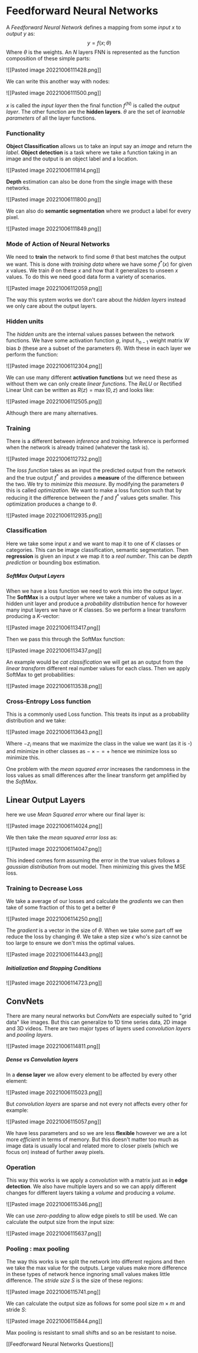# Feedforward Neural Networks
A *Feedforward Neural Network* defines a mapping from some *input x* to *output y* as: $$y=f(x;\theta)$$Where $\theta$ is the weights. An $N$ layers FNN is represented as the function composition of these simple parts:

![[Pasted image 20221006111428.png]]

We can write this another way with nodes:

![[Pasted image 20221006111500.png]]

$x$ is called the *input layer* then the final function $f^{(N)}$ is called the *output layer*. The other function are the **hidden layers**. $\theta$ are the set of *learnable parameters* of all the layer functions.

### Functionality
**Object Classification** allows us to take an input say an *image* and return the *label*. **Object detection** is a task where we take a function taking in an image and the output is an object label and a location. 

![[Pasted image 20221006111814.png]]

**Depth** estimation can also be done from the single image with these networks.

![[Pasted image 20221006111800.png]]

We can also do **semantic segmentation** where we product a label for every pixel.

![[Pasted image 20221006111849.png]]

### Mode of Action of Neural Networks
We need to **train** the network to find some $\theta$ that best matches the output we want. This is done with *training data* where we have some $f^*(x)$ for given $x$ values. We train $\theta$ on these $x$ and how that it generalizes to unseen $x$ values. To do this we need good data form a variety of scenarios.

![[Pasted image 20221006112059.png]]

The way this system works we don't care about the *hidden layers* instead we only care about the output layers.

### Hidden units
The *hidden units* are the internal values passes between the network functions. We have some activation function $g$, input $h_{n-1}$ weight matrix $W$ bias $b$ (these are a subset of the parameters $\theta$). With these in each layer we perform the function:

![[Pasted image 20221006112304.png]]

We can use many different **activation functions** but we need these as without them we can only create *linear functions*. The *ReLU* or Rectified Linear Unit can be written as $R(z)=\max(0,z)$ and looks like:

![[Pasted image 20221006112505.png]]

Although there are many alternatives.

### Training
There is a different between *inference* and *training*. Inference is performed when the network is already trained (whatever the task is). 

![[Pasted image 20221006112732.png]]

The *loss function* takes as an input the predicted output from the network and the true output $f^*$ and provides a **measure** of the difference between the two. We try to *minimize this measure*. By modifying the parameters $\theta$ this is called *optimization*. We want to make a loss function such that by reducing it the difference between the $f$ and $f^*$ values gets smaller. This optimization produces a change to $\theta$.

![[Pasted image 20221006112935.png]]

### Classification
Here we take some input $x$ and we want to map it to one of $K$ classes or categories. This can be image classification, semantic segmentation. Then **regression** is given an input $x$ we map it to a *real number*.  This can be *depth prediction* or bounding box estimation.

##### SoftMax Output Layers
When we have a loss function we need to work this into the output layer. The **SoftMax** is a output layer where we take a number of values as in a hidden unit layer and produce a *probability distribution* hence for however many input layers we have or $K$ classes. So we perform a linear transform producing a $K$-vector:

![[Pasted image 20221006113417.png]]

Then we pass this through the SoftMax function:

![[Pasted image 20221006113437.png]]

An example would be *cat classification* we will get as an output from the *linear transform* different real number values for each class. Then we apply SoftMax to get probabilities:

![[Pasted image 20221006113538.png]]

### Cross-Entropy Loss function
This is a commonly used Loss function. This treats its input as a probability distribution and we take:

![[Pasted image 20221006113643.png]]

Where $-z_i$ means that we maximize the class in the value we want (as it is -) and minimize in other classes as $-\times-=+$ hence we minimize loss so minimize this.

One problem with the *mean squared error* increases the randomness in the loss values as small differences after the linear transform get amplified by the *SoftMax*.

## Linear Output Layers
here we use *Mean Squared error* where our final layer is:

![[Pasted image 20221006114024.png]]

We then take the *mean squared error loss* as:

![[Pasted image 20221006114047.png]]

This indeed comes form assuming the error in the true values follows a *gaussian distribution* from out model. Then minimizing this gives the MSE loss.

### Training to Decrease Loss
We take a average of our losses and calculate the *gradients* we can then take of some fraction of this to get a better $\theta$

![[Pasted image 20221006114250.png]]

The *gradient* is a vector in the size of $\theta$. When we take some part off we reduce the loss by changing $\theta$. We take a step size $\epsilon$ who's size cannot be too large to ensure we don't miss the optimal values.  

![[Pasted image 20221006114443.png]]

##### Initialization and Stopping Conditions
![[Pasted image 20221006114723.png]]

## ConvNets
There are many neural networks but *ConvNets* are especially suited to "grid data" like images. But this can generalize to 1D time series data, 2D image and 3D videos. There are two major types of layers used *convolution layers* and *pooling layers*.

![[Pasted image 20221006114811.png]]

##### Dense vs Convolution layers
In a **dense layer** we allow every element to be affected by every other element:

![[Pasted image 20221006115023.png]]

But *convolution layers* are sparse and not every not affects every other for example:

![[Pasted image 20221006115057.png]]

We have less parameters and so we are less **flexible** however we are a lot more *efficient* in terms of memory. But this doesn't matter too much as image data is usually local and related more to closer pixels (which we focus on) instead of further away pixels.

### Operation
This way this works is we apply a *convolution* with a matrix just as in **edge detection**. We also have multiple layers and so we can apply different changes for different layers taking a *volume* and producing a *volume*.

![[Pasted image 20221006115346.png]]

We can use *zero-padding* to allow edge pixels to still be used. We can calculate the output size from the input size:

![[Pasted image 20221006115637.png]]

### Pooling : max pooling
The way this works is we split the network into different regions and then we take the max value for the outputs. Large values make more difference in these types of network hence ingnoring small values makes little difference. The *stride size* $S$ is the size of these regions:

![[Pasted image 20221006115741.png]]

We can calculate the output size as follows for some pool size $m\times m$ and stride $S$:

![[Pasted image 20221006115844.png]]

Max pooling is resistant to small shifts and so an be resistant to noise.

[[Feedforward Neural Networks Questions]]
